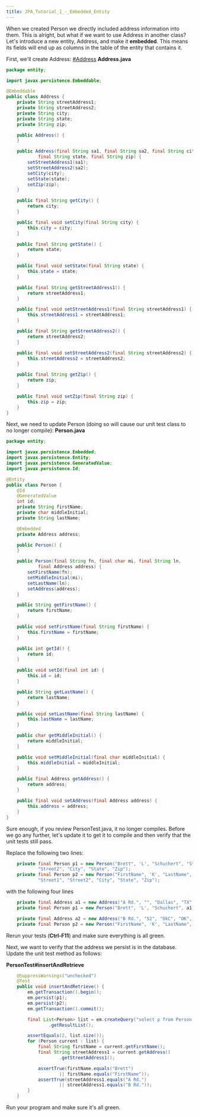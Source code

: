 ```yaml
---
title: JPA_Tutorial_1_-_Embedded_Entity
---
```

When we created Person we directly included address information into them. This is alright, but what if we want to use Address in another class? Let's introduce a new entity, Address, and make it **embedded**. This means its fields will end up as columns in the table of the entity that contains it.

First, we'll create Address:
[#Address]({{site.pagesurl}}/#Address)
**Address.java**
```java
package entity;

import javax.persistence.Embeddable;

@Embeddable
public class Address {
    private String streetAddress1;
    private String streetAddress2;
    private String city;
    private String state;
    private String zip;

    public Address() {
    }

    public Address(final String sa1, final String sa2, final String city,
            final String state, final String zip) {
        setStreetAddress1(sa1);
        setStreetAddress2(sa2);
        setCity(city);
        setState(state);
        setZip(zip);
    }

    public final String getCity() {
        return city;
    }

    public final void setCity(final String city) {
        this.city = city;
    }

    public final String getState() {
        return state;
    }

    public final void setState(final String state) {
        this.state = state;
    }

    public final String getStreetAddress1() {
        return streetAddress1;
    }

    public final void setStreetAddress1(final String streetAddress1) {
        this.streetAddress1 = streetAddress1;
    }

    public final String getStreetAddress2() {
        return streetAddress2;
    }

    public final void setStreetAddress2(final String streetAddress2) {
        this.streetAddress2 = streetAddress2;
    }

    public final String getZip() {
        return zip;
    }

    public final void setZip(final String zip) {
        this.zip = zip;
    }
}
```

Next, we need to update Person (doing so will cause our unit test class to no longer compile):
**Person.java**
```java
package entity;

import javax.persistence.Embedded;
import javax.persistence.Entity;
import javax.persistence.GeneratedValue;
import javax.persistence.Id;

@Entity
public class Person {
    @Id
    @GeneratedValue
    int id;
    private String firstName;
    private char middleInitial;
    private String lastName;

    @Embedded
    private Address address;

    public Person() {
    }

    public Person(final String fn, final char mi, final String ln,
            final Address address) {
        setFirstName(fn);
        setMiddleInitial(mi);
        setLastName(ln);
        setAddress(address);
    }

    public String getFirstName() {
        return firstName;
    }

    public void setFirstName(final String firstName) {
        this.firstName = firstName;
    }

    public int getId() {
        return id;
    }

    public void setId(final int id) {
        this.id = id;
    }

    public String getLastName() {
        return lastName;
    }

    public void setLastName(final String lastName) {
        this.lastName = lastName;
    }

    public char getMiddleInitial() {
        return middleInitial;
    }

    public void setMiddleInitial(final char middleInitial) {
        this.middleInitial = middleInitial;
    }

    public final Address getAddress() {
        return address;
    }

    public final void setAddress(final Address address) {
        this.address = address;
    }
}
```

Sure enough, if you review PersonTest.java, it no longer compiles. Before we go any further, let's update it to get it to compile and then verify that the unit tests still pass.

Replace the following two lines:
```java
    private final Person p1 = new Person("Brett", 'L', "Schuchert", "Street1",
            "Street2", "City", "State", "Zip");
    private final Person p2 = new Person("FirstName", 'K', "LastName",
            "Street1", "Street2", "City", "State", "Zip");
```

with the following four lines

```java
    private final Address a1 = new Address("A Rd.", "", "Dallas", "TX", "75001");
    private final Person p1 = new Person("Brett", 'L', "Schuchert", a1);

    private final Address a2 = new Address("B Rd.", "S2", "OkC", "OK", "73116");
    private final Person p2 = new Person("FirstName", 'K', "LastName", a2);
```

Rerun your tests (**Ctrl-F11**) and make sure everything is all green.

Next, we want to verify that the address we persist is in the database. Update the unit test method as follows:

**PersonTest#insertAndRetrieve**
```java
    @SuppressWarnings("unchecked")
    @Test
    public void insertAndRetrieve() {
        em.getTransaction().begin();
        em.persist(p1);
        em.persist(p2);
        em.getTransaction().commit();

        final List<Person> list = em.createQuery("select p from Person p")
                .getResultList();

        assertEquals(2, list.size());
        for (Person current : list) {
            final String firstName = current.getFirstName();
            final String streetAddress1 = current.getAddress()
                    .getStreetAddress1();

            assertTrue(firstName.equals("Brett")
                    || firstName.equals("FirstName"));
            assertTrue(streetAddress1.equals("A Rd.")
                    || streetAddress1.equals("B Rd."));
        }
    }
```

Run your program and make sure it's all green.
